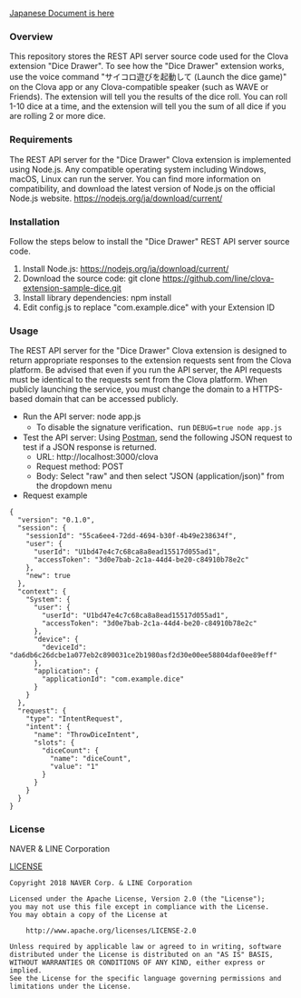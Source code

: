 [Japanese Document is here](README_ja.md)

### Overview
This repository stores the REST API server source code used for the Clova extension "Dice Drawer". To see how the "Dice Drawer" extension works, use the voice command "サイコロ遊びを起動して (Launch the dice game)" on the Clova app or any Clova-compatible speaker (such as WAVE or Friends). The extension will tell you the results of the dice roll. You can roll 1-10 dice at a time, and the extension will tell you the sum of all dice if you are rolling 2 or more dice.

### Requirements
The REST API server for the "Dice Drawer" Clova extension is implemented using Node.js. Any compatible operating system including Windows, macOS, Linux can run the server. You can find more information on compatibility, and download the latest version of Node.js on the official Node.js website. https://nodejs.org/ja/download/current/

### Installation
Follow the steps below to install the "Dice Drawer" REST API server source code.
1) Install Node.js: https://nodejs.org/ja/download/current/
2) Download the source code: git clone https://github.com/line/clova-extension-sample-dice.git
3) Install library dependencies: npm install
4) Edit config.js to replace "com.example.dice" with your Extension ID 

### Usage
The REST API server for the "Dice Drawer" Clova extension is designed to return appropriate responses to the extension requests sent from the Clova platform. Be advised that even if you run the API server, the API requests must be identical to the requests sent from the Clova platform. When publicly launching the service, you must change the domain to a HTTPS-based domain that can be accessed publicly.
- Run the API server: node app.js
  - To disable the signature verification、run  `DEBUG=true node app.js` 
- Test the API server: Using [Postman](https://www.getpostman.com/), send the following JSON request to test if a JSON response is returned.
    - URL: http://localhost:3000/clova
    - Request method: POST
    - Body: Select "raw" and then select "JSON (application/json)" from the dropdown menu
- Request example
```
{
  "version": "0.1.0",
  "session": {
    "sessionId": "55ca6ee4-72dd-4694-b30f-4b49e238634f",
    "user": {
      "userId": "U1bd47e4c7c68ca8a8ead15517d055ad1",
      "accessToken": "3d0e7bab-2c1a-44d4-be20-c84910b78e2c"
    },
    "new": true
  },
  "context": {
    "System": {
      "user": {
        "userId": "U1bd47e4c7c68ca8a8ead15517d055ad1",
        "accessToken": "3d0e7bab-2c1a-44d4-be20-c84910b78e2c"
      },
      "device": {
        "deviceId": "da6db6c26dcbe1a077eb2c890031ce2b1980asf2d30e00ee58804daf0ee89eff"
      },
      "application": {
        "applicationId": "com.example.dice"
      }
    }
  },
  "request": {
    "type": "IntentRequest",
    "intent": {
      "name": "ThrowDiceIntent",
      "slots": {
        "diceCount": {
          "name": "diceCount",
          "value": "1"
        }
      }
    }
  }
}
```

### License
NAVER & LINE Corporation

[LICENSE](https://github.com/line/clova-extension-sample-dice/blob/github-public/LICENSE)

```
Copyright 2018 NAVER Corp. & LINE Corporation

Licensed under the Apache License, Version 2.0 (the "License");
you may not use this file except in compliance with the License.
You may obtain a copy of the License at

    http://www.apache.org/licenses/LICENSE-2.0

Unless required by applicable law or agreed to in writing, software
distributed under the License is distributed on an "AS IS" BASIS,
WITHOUT WARRANTIES OR CONDITIONS OF ANY KIND, either express or implied.
See the License for the specific language governing permissions and
limitations under the License.
```

